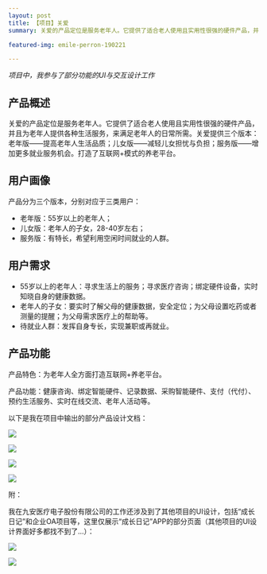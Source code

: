```yaml
---
layout: post
title: 【项目】关爱
summary: 关爱的产品定位是服务老年人。它提供了适合老人使用且实用性很强的硬件产品，并且为老年人提供各种生活服务，来满足老年人的日常所需。关爱提供三个版本：老年版——提高老年人生活品质；儿女版——减轻儿女担忧与负担；服务版——增加更多就业机会。打造了互联网+模式的养老平台。

featured-img: emile-perron-190221

---
```

*项目中，我参与了部分功能的UI与交互设计工作*

## 产品概述 ##

关爱的产品定位是服务老年人。它提供了适合老人使用且实用性很强的硬件产品，并且为老年人提供各种生活服务，来满足老年人的日常所需。关爱提供三个版本：老年版——提高老年人生活品质；儿女版——减轻儿女担忧与负担；服务版——增加更多就业服务机会。打造了互联网+模式的养老平台。

## 用户画像 ##

产品分为三个版本，分别对应于三类用户：

- 老年版：55岁以上的老年人；
- 儿女版：老年人的子女，28-40岁左右；
- 服务版：有特长，希望利用空闲时间就业的人群。

## 用户需求 ##

- 55岁以上的老年人：寻求生活上的服务；寻求医疗咨询；绑定硬件设备，实时知晓自身的健康数据。
- 老年人的子女：要实时了解父母的健康数据，安全定位；为父母设置吃药或者测量的提醒；为父母需求医疗上的帮助等。
- 待就业人群：发挥自身专长，实现兼职或再就业。

## 产品功能 ##

产品特色：为老年人全方面打造互联网+养老平台。

产品功能：健康咨询、绑定智能硬件、记录数据、采购智能硬件、支付（代付）、预约生活服务、实时在线交流、老年人活动等。



以下是我在项目中输出的部分产品设计文档：

![](https://i.imgur.com/nfqR2Fo.jpg)


![](https://i.imgur.com/YEeHH1R.jpg)


![](https://i.imgur.com/phvrxjd.jpg)


![](https://i.imgur.com/5aufL9q.jpg)


附：

我在九安医疗电子股份有限公司的工作还涉及到了其他项目的UI设计，包括“成长日记”和企业OA项目等，这里仅展示“成长日记”APP的部分页面（其他项目的UI设计界面好多都找不到了...）：

![](https://i.imgur.com/LWgzv6T.jpg)

![](https://i.imgur.com/xdlUVqQ.jpg)








